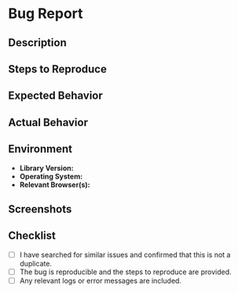 # Bug Report

## Description
<!-- Provide a clear and concise description of the issue you encountered. -->

## Steps to Reproduce
<!-- List the steps to reproduce the bug. Include any specific input, settings, or conditions required to reproduce the issue. -->

## Expected Behavior
<!-- Describe what you expected to happen. -->

## Actual Behavior
<!-- Describe what actually happened. Include any error messages or unexpected behavior. -->

## Environment
- **Library Version:** <!-- Specify the version of the library you are using. -->
- **Operating System:** <!-- Specify your operating system and version. -->
- **Relevant Browser(s):** <!-- If applicable, specify the browser(s) relevant to the issue. -->

## Screenshots
<!-- If applicable, provide screenshots that illustrate the issue. -->

## Checklist
- [ ] I have searched for similar issues and confirmed that this is not a duplicate.
- [ ] The bug is reproducible and the steps to reproduce are provided.
- [ ] Any relevant logs or error messages are included.

<!-- Add any additional information or context that may help in resolving the bug. -->
